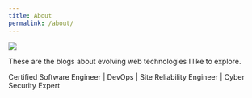 ```yaml
---
title: About
permalink: /about/
---
```


[![](https://1.bp.blogspot.com/-TLzXibRZHmw/X-BgsNnl1II/AAAAAAAAIKA/8hmTL1Bzlf4gJhUT43k7pqKdUhUqr354wCLcBGAsYHQ/s16000/logo1.png)](#)

These are the blogs about evolving web technologies I like to explore.


Certified Software Engineer \| DevOps \| Site Reliability Engineer \| Cyber Security Expert
